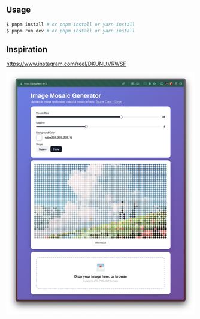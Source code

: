 ## Usage

```bash
$ pnpm install # or pnpm install or yarn install
$ pnpm run dev # or pnpm install or yarn install
```

## Inspiration

https://www.instagram.com/reel/DKUNLtVRWSF

![Showcase](./public/showcase.png)

